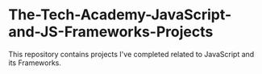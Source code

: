 # The-Tech-Academy-JavaScript-and-JS-Frameworks-Projects
This repository contains projects I've completed related to JavaScript and its Frameworks.
